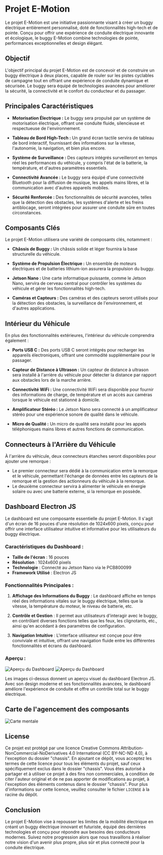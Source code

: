 # Projet E-Motion

Le projet E-Motion est une initiative passionnante visant à créer un buggy électrique entièrement personnalisé, doté de fonctionnalités high-tech et de pointe. Conçu pour offrir une expérience de conduite électrique innovante et écologique, le buggy E-Motion combine technologies de pointe, performances exceptionnelles et design élégant.

## Objectif

L'objectif principal du projet E-Motion est de concevoir et de construire un buggy électrique à deux places, capable de rouler sur les pistes cyclables de campagne tout en offrant une expérience de conduite dynamique et sécurisée. Le buggy sera équipé de technologies avancées pour améliorer la sécurité, la connectivité et le confort du conducteur et du passager.

## Principales Caractéristiques

- **Motorisation Électrique :** Le buggy sera propulsé par un système de motorisation électrique, offrant une conduite fluide, silencieuse et respectueuse de l'environnement.

- **Tableau de Bord High-Tech :** Un grand écran tactile servira de tableau de bord interactif, fournissant des informations sur la vitesse, l'autonomie, la navigation, et bien plus encore.

- **Système de Surveillance :** Des capteurs intégrés surveilleront en temps réel les performances du véhicule, y compris l'état de la batterie, la température, et d'autres paramètres essentiels.

- **Connectivité Avancée :** Le buggy sera équipé d'une connectivité Bluetooth pour la diffusion de musique, les appels mains libres, et la communication avec d'autres appareils mobiles.

- **Sécurité Renforcée :** Des fonctionnalités de sécurité avancées, telles que la détection des obstacles, les systèmes d'alerte et les freins antiblocage, seront intégrées pour assurer une conduite sûre en toutes circonstances.

## Composants Clés

Le projet E-Motion utilisera une variété de composants clés, notamment :

- **Châssis de Buggy :** Un châssis solide et léger fournira la base structurelle du véhicule.

- **Système de Propulsion Électrique :** Un ensemble de moteurs électriques et de batteries lithium-ion assurera la propulsion du buggy.

- **Jetson Nano :** Une carte informatique puissante, comme le Jetson Nano, servira de cerveau central pour contrôler les systèmes du véhicule et gérer les fonctionnalités high-tech.

- **Caméras et Capteurs :** Des caméras et des capteurs seront utilisés pour la détection des obstacles, la surveillance de l'environnement, et d'autres applications.

## Intérieur du Véhicule

En plus des fonctionnalités extérieures, l'intérieur du véhicule comprendra également :

- **Ports USB C :** Des ports USB C seront intégrés pour recharger les appareils électroniques, offrant une commodité supplémentaire pour le passager.

- **Capteur de Distance à Ultrason :** Un capteur de distance à ultrason sera installé à l'arrière du véhicule pour détecter la distance par rapport aux obstacles lors de la marche arrière.

- **Connectivité WiFi :** Une connectivité WiFi sera disponible pour fournir des informations de charge, de température et un accès aux caméras lorsque le véhicule est stationné à domicile.

- **Amplificateur Stéréo :** Le Jetson Nano sera connecté à un amplificateur stéréo pour une expérience sonore de qualité dans le véhicule.

- **Micro de Qualité :** Un micro de qualité sera installé pour les appels téléphoniques mains libres et autres fonctions de communication.

## Connecteurs à l'Arrière du Véhicule

À l'arrière du véhicule, deux connecteurs étanches seront disponibles pour ajouter une remorque :
- Le premier connecteur sera dédié à la communication entre la remorque et le véhicule, permettant l'échange de données entre les capteurs de la remorque et la gestion des actionneurs du véhicule à la remorque.
- Le deuxième connecteur servira à alimenter le véhicule en énergie solaire ou avec une batterie externe, si la remorque en possède.

## Dashboard Electron JS

Le dashboard est une composante essentielle du projet E-Motion. Il s'agit d'un écran de 16 pouces d'une résolution de 1024x600 pixels, conçu pour offrir une interface utilisateur intuitive et informative pour les utilisateurs du buggy électrique.

### Caractéristiques du Dashboard :

- **Taille de l'écran** : 16 pouces
- **Résolution** : 1024x600 pixels
- **Technologie** : Connecté au Jetson Nano via le PCB800099
- **Framework Utilisé** : Electron JS

### Fonctionnalités Principales :

1. **Affichage des Informations du Buggy** : Le dashboard affiche en temps réel des informations vitales sur le buggy électrique, telles que la vitesse, la température du moteur, le niveau de batterie, etc.

2. **Contrôle et Gestion** : Il permet aux utilisateurs d'interagir avec le buggy, en contrôlant diverses fonctions telles que les feux, les clignotants, etc., ainsi qu'en accédant à des paramètres de configuration.

3. **Navigation Intuitive** : L'interface utilisateur est conçue pour être conviviale et intuitive, offrant une navigation fluide entre les différentes fonctionnalités et écrans du dashboard.

### Aperçu :

![Aperçu du Dashboard](./dashboard/Preview.png)
![Aperçu du Dashboard](./dashboard/Preview-2.png)

Les images ci-dessus donnent un aperçu visuel du dashboard Electron JS. Avec son design moderne et ses fonctionnalités avancées, le dashboard améliore l'expérience de conduite et offre un contrôle total sur le buggy électrique.


## Carte de l'agencement des composants

![Carte mentale](/mental-card.png)

## License

Ce projet est protégé par une licence Creative Commons Attribution-NonCommercial-NoDerivatives 4.0 International (CC BY-NC-ND 4.0), à l'exception du dossier "chassis". En ajoutant ce dépôt, vous acceptez les termes de cette licence pour tous les éléments du projet, sauf ceux spécifiquement exclus dans le dossier "chassis". Vous êtes autorisé à partager et à utiliser ce projet à des fins non commerciales, à condition de citer l'auteur original et de ne pas apporter de modifications au projet, à l'exception des éléments contenus dans le dossier "chassis". Pour plus d'informations sur cette licence, veuillez consulter le fichier `LICENSE` à la racine du dépôt.


## Conclusion

Le projet E-Motion vise à repousser les limites de la mobilité électrique en créant un buggy électrique innovant et futuriste, équipé des dernières technologies et conçu pour répondre aux besoins des conducteurs modernes. Suivez notre progression alors que nous travaillons à réaliser notre vision d'un avenir plus propre, plus sûr et plus connecté pour la conduite électrique.
